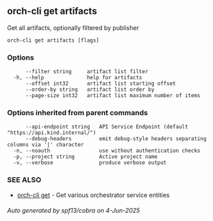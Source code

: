 ## orch-cli get artifacts

Get all artifacts, optionally filtered by publisher

```
orch-cli get artifacts [flags]
```

### Options

```
      --filter string     artifact list filter
  -h, --help              help for artifacts
      --offset int32      artifact list starting offset
      --order-by string   artifact list order by
      --page-size int32   artifact list maximum number of items
```

### Options inherited from parent commands

```
      --api-endpoint string   API Service Endpoint (default "https://api.kind.internal/")
      --debug-headers         emit debug-style headers separating columns via '|' character
  -n, --noauth                use without authentication checks
  -p, --project string        Active project name
  -v, --verbose               produce verbose output
```

### SEE ALSO

* [orch-cli get](orch-cli_get.md)	 - Get various orchestrator service entities

###### Auto generated by spf13/cobra on 4-Jun-2025
